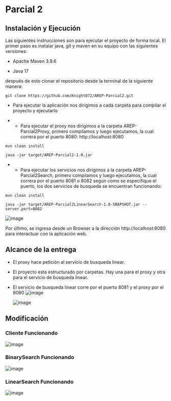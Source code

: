 # Parcial 2 

## Instalación y Ejecución
Las siguientes instrucciones son para ejecutar el proyecto de forma local. El primer paso es instalar java, git y maven en su equipo con las siguientes versiones:

* Apache Maven 3.9.6

* Java 17
 
después de esto clonar el repositorio desde la terminal de la siguiente manera:

```
git clone https://github.com/Knight072/AREP-Parcial2.git
```

* Para ejecutar la aplicación nos dirigimos a cada carpeta para compilar el proyecto y ejecutarlo
  
* * Para ejecutar el proxy nos dirigimos a la carpeta AREP-Parcial2Proxy, primero compilamos y luego ejecutamos, la cual correra por el puerto 8080: http://localhost:8080
 ```
mvn clean install
```

```
java -jar target/AREP-Parcial2-1.0.jar
```
* * Para ejecutar los servicios nos dirigimos a la carpeta AREP-Parcial2Search, primero compilamos y luego ejecutamos, la cual correra por el puerto 8081 o 8082 según como se especifique el puerto, los dos servicios de busqueda se encuentran funcionando:
```
mvn clean install
```

```
java -jar target/AREP-Parcial2LinearSearch-1.0-SNAPSHOT.jar --server.port=8082

```
![image](https://github.com/user-attachments/assets/13769bd5-a283-440c-aeee-e5b887f5f22d)

Por último, se ingresa desde un Browser a la dirección http://localhost:8080 para interactuar con la aplicación web.

## Alcance de la entrega

- El proxy hace petición al servicio de busqueda linear.
- El proyecto esta estructurado por carpetas. Hay una para el proxy y otra para el servicio de busqueda linear.
- El servicio de busqueda linear corre por el puerto 8081 y el proxy por el 8080
  ![image](https://github.com/user-attachments/assets/6c2e10d8-8c64-442d-80bb-7705ccf16ffe)

  ![image](https://github.com/user-attachments/assets/80ac3752-e33e-44a4-b87e-53df67bc7a14)

## Modificación

### Cliente Funcionando
![image](https://github.com/user-attachments/assets/0012ac50-fda0-47cc-b4ad-ca298f9ab3f0)

### BinarySearch Funcionando
![image](https://github.com/user-attachments/assets/ff1a5670-c30e-455c-91bb-65fe6741af16)

### LinearSearch Funcionando
![image](https://github.com/user-attachments/assets/e1d338cf-1987-4ab8-b540-388613236643)




